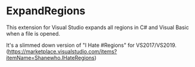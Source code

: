# ExpandRegions
This extension for Visual Studio expands all regions in C# and Visual Basic when a file is opened. 

It's a slimmed down version of "I Hate #Regions" for VS2017/VS2019. (https://marketplace.visualstudio.com/items?itemName=Shanewho.IHateRegions)

